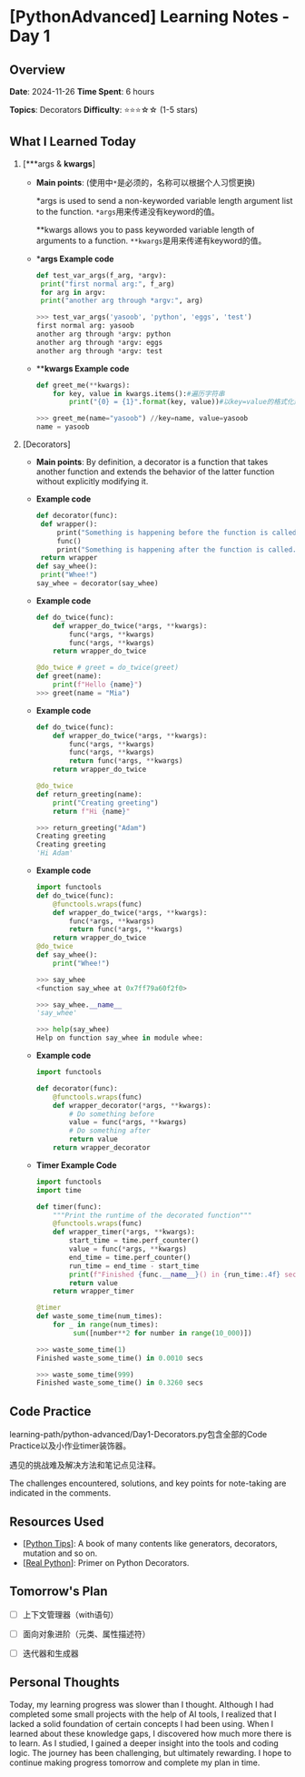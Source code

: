 # [PythonAdvanced] Learning Notes - Day 1

## Overview

**Date**: 2024-11-26                                     **Time Spent**: 6 hours                    

**Topics**: Decorators                                  **Difficulty**: ⭐⭐⭐☆☆ (1-5 stars)

## What I Learned Today

1. [***args & **kwargs**]
   
   - **Main points**: (使用中`*`是必须的，名称可以根据个人习惯更换)
     
     *args is used to send a non-keyworded variable length argument list to the function. `*args`用来传递没有keyword的值。
     
     **kwargs allows you to pass keyworded variable length of arguments to a function. `**kwargs`是用来传递有keyword的值。
   
   - ***args Example code**
     
     ```python
     def test_var_args(f_arg, *argv):
      print("first normal arg:", f_arg)
      for arg in argv:
      print("another arg through *argv:", arg)
     
     >>> test_var_args('yasoob', 'python', 'eggs', 'test')
     first normal arg: yasoob
     another arg through *argv: python
     another arg through *argv: eggs
     another arg through *argv: test
     ```
   
   - ****kwargs Example code**
     
     ```python
     def greet_me(**kwargs):
         for key, value in kwargs.items():#遍历字符串
             print("{0} = {1}".format(key, value))#以key=value的格式化形式输出
     
     >>> greet_me(name="yasoob") //key=name, value=yasoob
     name = yasoob
     ```

2. [Decorators]
   
   - **Main points**: By definition, a decorator is a function that takes another function and extends the behavior of the latter function without explicitly modifying it.
   
   - **Example code**
     
     ```python
     def decorator(func):
      def wrapper():
          print("Something is happening before the function is called.")
          func()
          print("Something is happening after the function is called.")
      return wrapper 
     def say_whee():
      print("Whee!") 
     say_whee = decorator(say_whee)
     ```
   
   - **Example code**
     
     ```python
     def do_twice(func):
         def wrapper_do_twice(*args, **kwargs):
             func(*args, **kwargs)
             func(*args, **kwargs)
         return wrapper_do_twice
     
     @do_twice # greet = do_twice(greet)
     def greet(name):
         print(f"Hello {name}")
     >>> greet(name = "Mia")
     ```
   
   - **Example code**
     
     ```python
     def do_twice(func):
         def wrapper_do_twice(*args, **kwargs):
             func(*args, **kwargs)
             func(*args, **kwargs)
             return func(*args, **kwargs)
         return wrapper_do_twice
     
     @do_twice
     def return_greeting(name):
         print("Creating greeting")
         return f"Hi {name}"
     
     >>> return_greeting("Adam")
     Creating greeting
     Creating greeting
     'Hi Adam'
     ```
   
   - **Example code**
     
     ```python
     import functools
     def do_twice(func):
         @functools.wraps(func) 
         def wrapper_do_twice(*args, **kwargs):
             func(*args, **kwargs)
             return func(*args, **kwargs)
         return wrapper_do_twice
     @do_twice
     def say_whee():
         print("Whee!")
     
     >>> say_whee
     <function say_whee at 0x7ff79a60f2f0>
     
     >>> say_whee.__name__
     'say_whee'
     
     >>> help(say_whee)
     Help on function say_whee in module whee:
     ```
   
   - **Example code**  
     
     ```python
     import functools
     
     def decorator(func):
         @functools.wraps(func)
         def wrapper_decorator(*args, **kwargs):
             # Do something before
             value = func(*args, **kwargs)
             # Do something after
             return value
         return wrapper_decorator
     ```
   
   - **Timer Example Code**
     
     ```python
     import functools
     import time
     
     def timer(func):
         """Print the runtime of the decorated function"""
         @functools.wraps(func)
         def wrapper_timer(*args, **kwargs):
             start_time = time.perf_counter()
             value = func(*args, **kwargs)
             end_time = time.perf_counter()
             run_time = end_time - start_time
             print(f"Finished {func.__name__}() in {run_time:.4f} secs")
             return value
         return wrapper_timer
     
     @timer
     def waste_some_time(num_times):
         for _ in range(num_times):
              sum([number**2 for number in range(10_000)])
     
     >>> waste_some_time(1)
     Finished waste_some_time() in 0.0010 secs
     
     >>> waste_some_time(999)
     Finished waste_some_time() in 0.3260 secs
     ```

## Code Practice

learning-path/python-advanced/Day1-Decorators.py包含全部的Code Practice以及小作业timer装饰器。

遇见的挑战难及解决方法和笔记点见注释。

The challenges encountered, solutions, and key points for note-taking are indicated in the comments.

## Resources Used

- [[Python Tips](https://book.pythontips.com/en/latest/args_and_kwargs.html)]: A book of many contents like generators, decorators, mutation and so on.
- [[Real Python](https://realpython.com/primer-on-python-decorators/)]: Primer on Python Decorators.

## Tomorrow's Plan

- [ ] 上下文管理器（with语句）

- [ ] 面向对象进阶（元类、属性描述符）

- [ ] 迭代器和生成器

## Personal Thoughts

Today, my learning progress was slower than I thought. Although I had completed some small projects with the help of AI tools, I realized that I lacked a solid foundation of certain concepts I had been using. When I learned about these knowledge gaps, I discovered how much more there is to learn. As I studied, I gained a deeper insight into the tools and coding logic. The journey has been challenging, but ultimately rewarding. I hope to continue making progress tomorrow and complete my plan in time.
